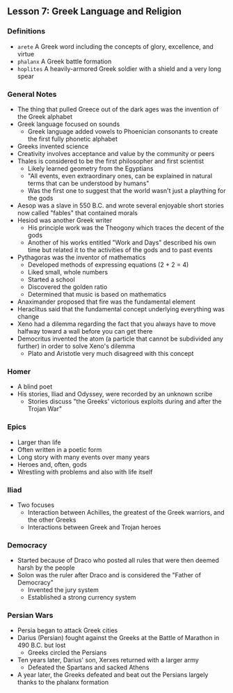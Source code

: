 ## Lesson 7: Greek Language and Religion

### Definitions
- `arete` A Greek word including the concepts of glory, excellence, and virtue
- `phalanx` A Greek battle formation
- `hoplites` A heavily-armored Greek soldier with a shield and a very long spear

### General Notes
- The thing that pulled Greece out of the dark ages was the invention of the Greek alphabet
- Greek language focused on sounds
	- Greek language added vowels to Phoenician consonants to create the first fully phonetic alphabet
- Greeks invented science
- Creativity involves acceptance and value by the community or peers
- Thales is considered to be the first philosopher and first scientist
	- Likely learned geometry from the Egyptians
	- "All events, even extraordinary ones, can be explained in natural terms that can be understood by humans"
	- Was the first one to suggest that the world wasn't just a plaything for the gods
- Aesop was a slave in 550 B.C. and wrote several enjoyable short stories now called "fables" that contained morals
- Hesiod was another Greek writer
	- His principle work was the Theogony which traces the decent of the gods
	- Another of his works entitled "Work and Days" described his own time but related it to the activities of the gods and to past events
- Pythagoras was the inventor of mathematics
	- Developed methods of expressing equations (2 + 2 = 4)
	- Liked small, whole numbers
	- Started a school
	- Discovered the golden ratio
	- Determined that music is based on mathematics
- Anaximander proposed that fire was the fundamental element
- Heraclitus said that the fundamental concept underlying everything was change
- Xeno had a dilemma regarding the fact that you always have to move halfway toward a wall before you can get there
- Democritus invented the atom (a particle that cannot be subdivided any further) in order to solve Xeno's dilemma
	- Plato and Aristotle very much disagreed with this concept

### Homer
- A blind poet
- His stories, Iliad and Odyssey, were recorded by an unknown scribe
	- Stories discuss "the Greeks' victorious exploits during and after the Trojan War"

### Epics
- Larger than life
- Often written in a poetic form
- Long story with many events over many years
- Heroes and, often, gods
- Wrestling with problems and also with life itself

### Iliad
- Two focuses
	- Interaction between Achilles, the greatest of the Greek warriors, and the other Greeks
	- Interactions between Greek and Trojan heroes

### Democracy
- Started because of Draco who posted all rules that were then deemed harsh by the people
- Solon was the ruler after Draco and is considered the "Father of Democracy"
	- Invented the jury system
	- Established a strong currency system

### Persian Wars
- Persia began to attack Greek cities
- Darius (Persian) fought against the Greeks at the Battle of Marathon in 490 B.C. but lost
	- Greeks circled the Persians
- Ten years later, Darius' son, Xerxes returned with a larger army
	- Defeated the Spartans and sacked Athens
- A year later, the Greeks defeated and beat out the Persians largely thanks to the phalanx formation
